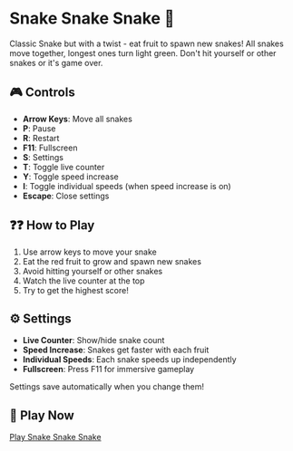 # Snake Snake Snake 🐍

Classic Snake but with a twist - eat fruit to spawn new snakes! All snakes move together, longest ones turn light green. Don't hit yourself or other snakes or it's game over.

## 🎮 Controls

- **Arrow Keys**: Move all snakes
- **P**: Pause
- **R**: Restart
- **F11**: Fullscreen
- **S**: Settings
- **T**: Toggle live counter
- **Y**: Toggle speed increase
- **I**: Toggle individual speeds (when speed increase is on)
- **Escape**: Close settings

## ❓❓ How to Play

1. Use arrow keys to move your snake
2. Eat the red fruit to grow and spawn new snakes
3. Avoid hitting yourself or other snakes
4. Watch the live counter at the top
5. Try to get the highest score!

## ⚙️ Settings

- **Live Counter**: Show/hide snake count
- **Speed Increase**: Snakes get faster with each fruit
- **Individual Speeds**: Each snake speeds up independently
- **Fullscreen**: Press F11 for immersive gameplay

Settings save automatically when you change them!

## 🚀 Play Now

[Play Snake Snake Snake](https://pennycake.github.io/snake-snake-snake)